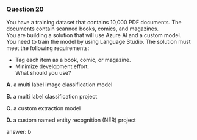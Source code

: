 ### Question 20

You have a training dataset that contains 10,000 PDF documents. The documents contain scanned books, comics, and magazines.  
You are building a solution that will use Azure Al and a custom model.  
You need to train the model by using Language Studio. The solution must meet the following requirements:  
* Tag each item as a book, comic, or magazine.  
* Minimize development effort.  
What should you use?

**A.** a multi label image classification model

**B.** a multi label classification project

**C.** a custom extraction model

**D.** a custom named entity recognition (NER) project

answer: b

